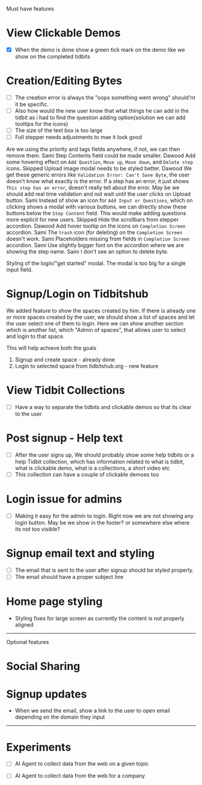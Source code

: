 
Must have features

# View Clickable Demos
- [x] When the demo is done show a green tick mark on the demo like we show on the completed tidbits

# Creation/Editing Bytes
- [ ] The creation error is always the "oops something went wrong" should'nt it be specific.
- [ ] Also how would the new user know that what things he can add in the tidbit as i had to find the question adding 
option(solution we can add tooltips for the icons)
- [ ] The size of the text box is too large
- [ ] Full stepper needs adjustments to mae it look good

Are we using the priority and tags fields anywhere, if not, we can then remove them.    Sami
Step Contents field could be made smaller.  Dawood
Add some hovering effect on `Add Question`, `Move up`, `Move down`, and `Delete step` icons.    Skipped
Upload image modal needs to be styled better.   Dawood
We get these generic errors like `Validation Error: Can't Save Byte`, the user doesn't know what exactly is the error.
If a step has an error, it just shows `This step has an error`, doesn't really tell about the error. May be we should add real time validation and not wait until the user clicks on Upload button.     Sami
Instead of show an icon for `Add Input or Questions`, which on clicking shows a modal with various buttons, we can directly show these buttons below the `Step Content` field. This would make adding questions more explicit for new users.    Skipped
Hide the scrollbars from stepper accordion. Dawood
Add hover tooltip on the icons on `Completion Screen` accordion.   Sami
The `trash` icon (for deleting) on the `Completion Screen` doesn't work.    Sami
Placeholders missing from fields in `Completion Screen` accordion.  Sami
Use slightly bigger font on the accordion where we are showing the step name.   Sami
I don't see an option to delete byte.

Styling of the login/"get started" modal. The modal is too big for a single input field.

# Signup/Login on Tidbitshub
We added feature to show the spaces created by him. If there is already one or more spaces created
by the user, we should show a list of spaces and let the user select one of them to login. Here we can show another
section which is another list, which "Admin of spaces", that allows user to select and login to that space. 

This will help achieve both the goals 
1) Signup and create space - already done
2) Login to selected space from tidbitshub.org - new feature

# View Tidbit Collections
- [ ] Have a way to separate the tidbits and clickable demos so that its clear to the user

# Post signup - Help text
- [ ] After the user signs up, We should probably show some help tidbits or a help Tidbit collection, which has
information related to what is tidbit, what is clickable demo, what is a collections, a short video etc
- [ ] This collection can have a couple of clickable demoes too

# Login issue for admins
- [ ] Making it easy for the admin to login. Right now we are not showing any login button.
May be we show in the footer? or somewhere else where its not too visible?

# Signup email text and styling
- [ ] The email that is sent to the user after signup should be styled properly.
- [ ] The email should have a proper subject line

# Home page styling
- Styling fixes for large screen as currently the content is not properly aligned


--------

Optional features

# Social Sharing


# Signup updates
- When we send the email, show a link to the user to open email depending on the domain they input





---------



# Experiments
- [ ] AI Agent to collect data from the web on a given topic
- [ ] AI Agent to collect data from the web for a company

